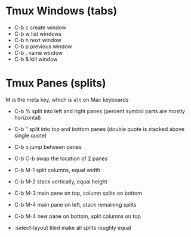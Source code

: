# Tmux Windows (tabs)
  * C-b c  create window
  * C-b w  list windows
  * C-b n  next window
  * C-b p  previous window
  * C-b ,  name window
  * C-b &  kill window

# Tmux Panes (splits)
M is the meta key, which is `alt` on Mac keyboards
  * C-b %    split into left and right panes (percent symbol parts are mostly horizontal)
  * C-b "    split into top and bottom panes (double quote is stacked above single quote)
  * C-b o    jump between panes
  * C-b C-b  swap the location of 2 panes
  
  * C-b M-1  split columns, equal width
  * C-b M-2  stack vertically, equal height
  * C-b M-3  main pane on top, column splits on bottom
  * C-b M-4  main pane on left, stack remaining splits
  * C-b M-4  new pane on bottom, split columns on top

  * :select-layout tiled  make all splits roughly equal

